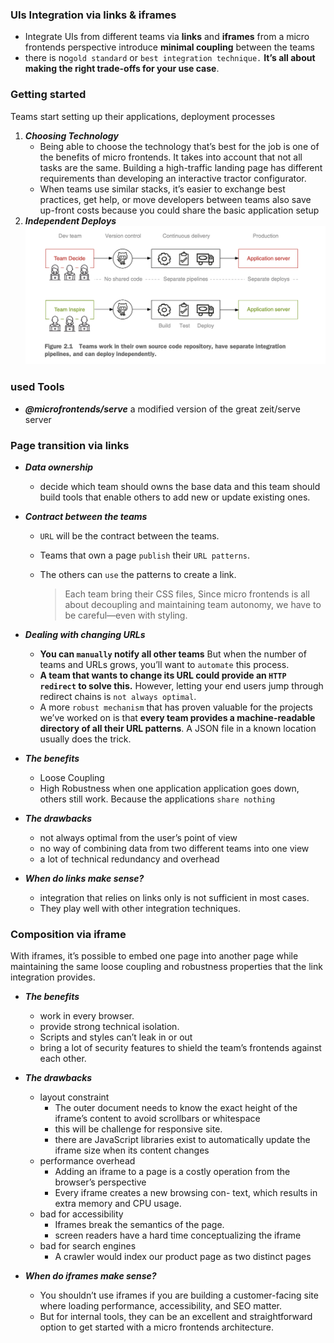 ### UIs Integration via links & iframes
-  Integrate UIs from different teams via **links** and **iframes** from a micro frontends perspective introduce **minimal coupling** between the teams
- there is no`gold standard` or `best integration technique.` **It’s all about making the right trade-offs for your use case**.


### Getting started
Teams start setting up their applications, deployment processes
1. ***Choosing Technology***
    - Being able to choose the technology that’s best for the job is one of the benefits of micro frontends. 
    It takes into account that not all tasks are the same. Building a high-traffic landing page has different requirements than developing an interactive tractor configurator.
    - When teams use similar stacks, it’s easier to exchange best practices, get help, or move developers between teams also save up-front costs because you could share the basic application setup
2. ***Independent Deploys***
![Independent Deploys](/Images/IndependentDeploys.png)
   

### used Tools
  - ***@microfrontends/serve***
  a modified version of the great zeit/serve server


### Page transition via links
- ***Data ownership***
   - decide which team should owns the base data and this team should build tools that enable others to add new or update existing ones.

- ***Contract between the teams***
  - `URL` will be the contract between the teams. 
  - Teams that own a page `publish` their `URL patterns`.
  - The others can `use` the patterns to create a link.

    > Each team bring their CSS files, Since micro frontends is all about decoupling and maintaining team autonomy, we have to be careful—even with styling.
- ***Dealing with changing URLs***
  - **You can `manually` notify all other teams**
   But when the number of teams and URLs grows, you’ll want to `automate` this process.
  - **A team that wants to change its URL could provide an `HTTP redirect` to solve this.** 
  However, letting your end users jump through redirect chains is `not always optimal`.
  - A more `robust mechanism` that has proven valuable for the projects we’ve worked on is that **every team provides a machine-readable directory of all their URL patterns**.
  A JSON file in a known location usually does the trick.

- ***The benefits***
  - Loose Coupling
  - High Robustness
    when one application application goes down, others still work.
    Because the applications `share nothing`


- ***The drawbacks***
  - not always optimal from the user’s point of view
  - no way of combining data from two different teams into one view
  - a lot of technical redundancy and overhead

- ***When do links make sense?***
  - integration that relies on links only is not sufficient in most cases.
  - They play well with other integration techniques.


### Composition via iframe

With iframes, it’s possible to embed one page into another page while maintaining the same loose coupling and robustness properties that the link integration provides.

- ***The benefits***
  - work in every browser.
  - provide strong technical isolation.
  - Scripts and styles can’t leak in or out
  - bring a lot of security features to shield the team’s frontends against each other.

- ***The drawbacks***
  - layout constraint
    - The outer document needs to know the exact height of the iframe’s content to avoid scrollbars or whitespace
    - this will be challenge for responsive site.
    - there are JavaScript libraries exist to automatically update the iframe size when its content changes
  - performance overhead
    -  Adding an iframe to a page is a costly operation from the browser’s perspective
    -  Every iframe creates a new browsing con- text, which results in extra memory and CPU usage.
  - bad for accessibility
    - Iframes break the semantics of the page.
    - screen readers have a hard time conceptualizing the iframe
  - bad for search engines
    - A crawler would index our product page as two distinct pages


- ***When do iframes make sense?***
  - You shouldn’t use iframes if you are building a customer-facing site where loading performance, accessibility, and SEO matter.
  - But for internal tools, they can be an excellent and straightforward option to get started with a micro frontends architecture.